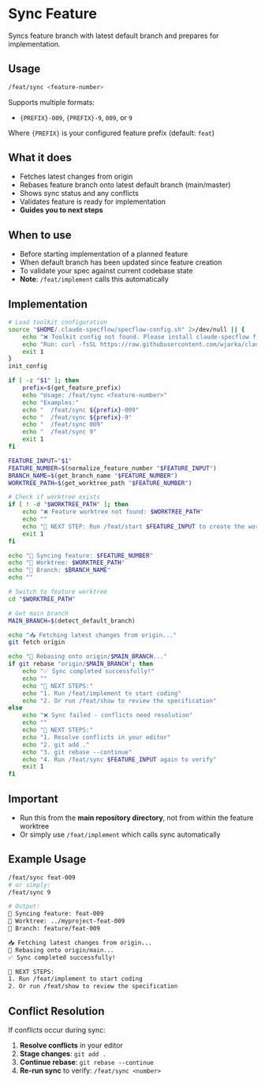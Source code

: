 # Sync Feature

Syncs feature branch with latest default branch and prepares for implementation.

## Usage
```bash
/feat/sync <feature-number>
```

Supports multiple formats:
- `{PREFIX}-009`, `{PREFIX}-9`, `009`, or `9`

Where `{PREFIX}` is your configured feature prefix (default: `feat`)

## What it does
- Fetches latest changes from origin
- Rebases feature branch onto latest default branch (main/master)
- Shows sync status and any conflicts
- Validates feature is ready for implementation
- **Guides you to next steps**

## When to use
- Before starting implementation of a planned feature
- When default branch has been updated since feature creation
- To validate your spec against current codebase state
- **Note**: `/feat/implement` calls this automatically

## Implementation
```bash
# Load toolkit configuration
source "$HOME/.claude-specflow/specflow-config.sh" 2>/dev/null || {
    echo "❌ Toolkit config not found. Please install claude-specflow first."
    echo "Run: curl -fsSL https://raw.githubusercontent.com/wjarka/claude-specflow/main/install.sh | bash"
    exit 1
}
init_config

if [ -z "$1" ]; then
    prefix=$(get_feature_prefix)
    echo "Usage: /feat/sync <feature-number>"
    echo "Examples:"
    echo "  /feat/sync ${prefix}-009"
    echo "  /feat/sync ${prefix}-9"
    echo "  /feat/sync 009"
    echo "  /feat/sync 9"
    exit 1
fi

FEATURE_INPUT="$1"
FEATURE_NUMBER=$(normalize_feature_number "$FEATURE_INPUT")
BRANCH_NAME=$(get_branch_name "$FEATURE_NUMBER")
WORKTREE_PATH=$(get_worktree_path "$FEATURE_NUMBER")

# Check if worktree exists
if [ ! -d "$WORKTREE_PATH" ]; then
    echo "❌ Feature worktree not found: $WORKTREE_PATH"
    echo ""
    echo "🚀 NEXT STEP: Run /feat/start $FEATURE_INPUT to create the worktree"
    exit 1
fi

echo "🔄 Syncing feature: $FEATURE_NUMBER"
echo "📁 Worktree: $WORKTREE_PATH"
echo "🌿 Branch: $BRANCH_NAME"
echo ""

# Switch to feature worktree
cd "$WORKTREE_PATH"

# Get main branch
MAIN_BRANCH=$(detect_default_branch)

echo "📥 Fetching latest changes from origin..."
git fetch origin

echo "🔄 Rebasing onto origin/$MAIN_BRANCH..."
if git rebase "origin/$MAIN_BRANCH"; then
    echo "✅ Sync completed successfully!"
    echo ""
    echo "🚀 NEXT STEPS:"
    echo "1. Run /feat/implement to start coding"
    echo "2. Or run /feat/show to review the specification"
else
    echo "❌ Sync failed - conflicts need resolution"
    echo ""
    echo "🚀 NEXT STEPS:"
    echo "1. Resolve conflicts in your editor"
    echo "2. git add ."
    echo "3. git rebase --continue"
    echo "4. Run /feat/sync $FEATURE_INPUT again to verify"
    exit 1
fi
```

## Important
- Run this from the **main repository directory**, not from within the feature worktree
- Or simply use `/feat/implement` which calls sync automatically

## Example Usage
```bash
/feat/sync feat-009
# or simply:
/feat/sync 9

# Output:
🔄 Syncing feature: feat-009
📁 Worktree: ../myproject-feat-009
🌿 Branch: feature/feat-009

📥 Fetching latest changes from origin...
🔄 Rebasing onto origin/main...
✅ Sync completed successfully!

🚀 NEXT STEPS:
1. Run /feat/implement to start coding
2. Or run /feat/show to review the specification
```

## Conflict Resolution
If conflicts occur during sync:
1. **Resolve conflicts** in your editor
2. **Stage changes**: `git add .`
3. **Continue rebase**: `git rebase --continue`
4. **Re-run sync** to verify: `/feat/sync <number>`